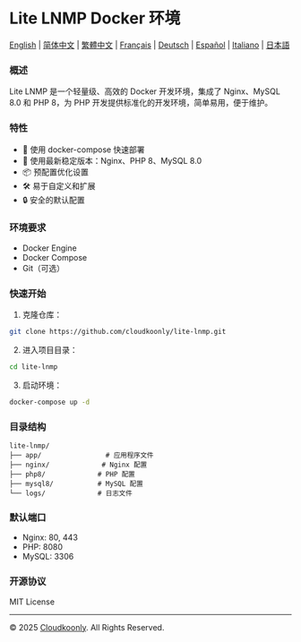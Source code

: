 # Lite LNMP Docker 环境

[English](README.md) | [简体中文](README_zh-CN.md) | [繁體中文](README_zh-TW.md) | [Français](README_FR.md) | [Deutsch](README_DE.md) | [Español](README_ES.md) | [Italiano](README_IT.md) | [日本語](README_JP.md)

### 概述
Lite LNMP 是一个轻量级、高效的 Docker 开发环境，集成了 Nginx、MySQL 8.0 和 PHP 8，为 PHP 开发提供标准化的开发环境，简单易用，便于维护。

### 特性
- 🚀 使用 docker-compose 快速部署
- 🔧 使用最新稳定版本：Nginx、PHP 8、MySQL 8.0
- 📦 预配置优化设置
- 🛠️ 易于自定义和扩展
- 🔒 安全的默认配置

### 环境要求
- Docker Engine
- Docker Compose
- Git（可选）

### 快速开始
1. 克隆仓库：
```bash
git clone https://github.com/cloudkoonly/lite-lnmp.git
```

2. 进入项目目录：
```bash
cd lite-lnmp
```

3. 启动环境：
```bash
docker-compose up -d
```

### 目录结构
```
lite-lnmp/
├── app/                # 应用程序文件
├── nginx/             # Nginx 配置
├── php8/             # PHP 配置
├── mysql8/           # MySQL 配置
└── logs/             # 日志文件
```

### 默认端口
- Nginx: 80, 443
- PHP: 8080
- MySQL: 3306

### 开源协议
MIT License

---

© 2025 [Cloudkoonly](https://www.cloudkoonly.com). All Rights Reserved.
